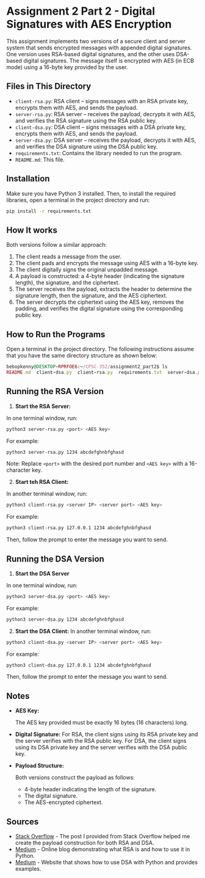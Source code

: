 # Assignment 2 Part 2 - Digital Signatures with AES Encryption

This assignment implements two versions of a secure client and server system that sends encrypted messages with appended digital signatures. One version uses RSA-based digital signatures, and the other uses DSA-based digital signatures. The message itself is encrypted with AES (in ECB mode) using a 16-byte key provided by the user.

## Files in This Directory

- `client-rsa.py`: RSA client – signs messages with an RSA private key, encrypts them with AES, and sends the payload.
- `server-rsa.py`: RSA server – receives the payload, decrypts it with AES, and verifies the RSA signature using the RSA public key.
- `client-dsa.py`: DSA client – signs messages with a DSA private key, encrypts them with AES, and sends the payload.
- `server-dsa.py`: DSA server – receives the payload, decrypts it with AES, and verifies the DSA signature using the DSA public key.
- `requirements.txt`: Contains the library needed to run the program.
- `README.md`: This file.

## Installation

Make sure you have Python 3 installed. Then, to install the required libraries, open a terminal in the project directory and run:

```bash
pip install -r requirements.txt
```

## How It works

Both versions follow a similar approach:

1. The client reads a message from the user.
2. The client pads and encrypts the message using AES with a 16-byte key.
3. The client digitally signs the original unpadded message.
4. A payload is constructed: a 4-byte header (indicating the signature length), the signature, and the ciphertext.
5. The server receives the payload, extracts the header to determine the signature length, then the signature, and the AES ciphertext.
6. The server decrypts the ciphertext using the AES key, removes the padding, and verifies the digital signature using the corresponding public key.

## How to Run the Programs

Open a terminal in the project directory. The following instructions assume that you have the same directory structure as shown below:

```ruby
bebopkenny@DESKTOP-RPRFOE6:~/CPSC-352/assignment2_part2$ ls
README.md  client-dsa.py  client-rsa.py  requirements.txt  server-dsa.py  server-rsa.py
```
## Running the RSA Version
1. **Start the RSA Server:**

In one terminal window, run:
```bash
python3 server-rsa.py <port> <AES key>
```
For example:
```bash
python3 server-rsa.py 1234 abcdefghnbfghasd
```
Note:  Replace ```<port>``` with the desired port number and ```<AES key>``` with a 16-character key.

2. **Start teh RSA Client:**

In another terminal window, run:
```bash
python3 client-rsa.py <server IP> <server port> <AES key>
```
For example:
```bash
python3 client-rsa.py 127.0.0.1 1234 abcdefghnbfghasd
```
Then, follow the prompt to enter the message you want to send.

## Running the DSA Version
1. **Start the DSA Server**

In one terminal window, run:
```bash
python3 server-dsa.py <port> <AES key>
```
For example:
```bash
python3 server-dsa.py 1234 abcdefghnbfghasd
```
2. **Start the DSA Client:**
In another terminal window, run:
```bash
python3 client-dsa.py <server IP> <server port> <AES key>
```
For example:
```bash
python3 client-dsa.py 127.0.0.1 1234 abcdefghnbfghasd
```
Then, follow the prompt to enter the message you want to send.

## Notes
- **AES Key:**

    The AES key provided must be exactly 16 bytes (16 characters) long.
- **Digital Signature:**
    For RSA, the client signs using its RSA private key and the server verifies with the RSA public key. For DSA, the client signs using its DSA private key and the server verifies with the DSA public key.
- **Payload Structure:**
    
    Both versions construct the payload as follows:   
    - 4-byte header indicating the length of the signature.
    - The digital signature.
    - The AES-encrypted ciphertext.

## Sources

- [Stack Overflow](https://stackoverflow.com/questions/5866129/rsa-encryption-problem-size-of-payload-data) - The post I provided from Stack Overflow helped me create the payload construction for both RSA and DSA. 
- [Medium](https://medium.com/@mb20261/python-by-examples-rsa-encryption-decryption-d07a226430b4) - Online blog demonstrating what RSA is and how to use it in Python.
- [Medium](https://medium.com/@dheeraj.mickey/how-to-encrypt-and-decrypt-files-in-python-using-aes-a-step-by-step-guide-d0eb6f525e4e) - Website that shows how to use DSA with Python and provides examples.


